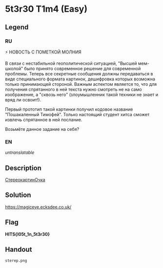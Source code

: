# 5t3r30 T1m4 (Easy)

## Legend

### RU

⚡ НОВОСТЬ С ПОМЕТКОЙ МОЛНИЯ

В связи с нестабильной геополитической ситуацией, "Высшей мем-школой" было принято современное решение для современной проблемы. Теперь все секретные сообщения должны передаваться в виде специального формата картинок, дешифровка которых возможна только принимающей стороной. Важным аспектом является то, что для получения спрятанного в ней текста нужно смотреть не на само изображение, а "сквозь него" (злоумышленник такой техники не знает и вряд ли освоит!).

Первый прототип такой картинки получил кодовое название "Пошакаленный Тимофей". Только настоящий студент хитса сможет извлечь спрятанное в ней послание. 

Возьмёте данное задание на себя? 

### EN

*untranslatable*

## Description

[СтереокартинОчка](https://ru.wikipedia.org/wiki/%D0%A1%D1%82%D0%B5%D1%80%D0%B5%D0%BE%D0%B8%D0%B7%D0%BE%D0%B1%D1%80%D0%B0%D0%B6%D0%B5%D0%BD%D0%B8%D0%B5)

## Solution

https://magiceye.ecksdee.co.uk/

## Flag

**HITS{l05t_1n_5t3r30}**

## Handout

```sterep.png```
